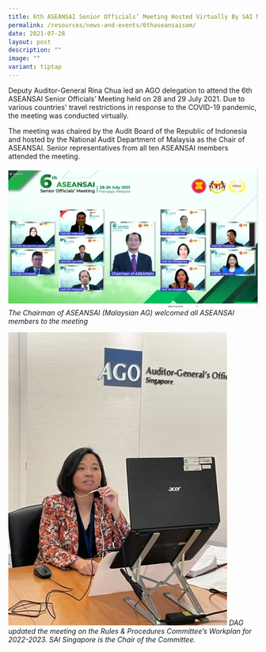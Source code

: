```yaml
---
title: 6th ASEANSAI Senior Officials’ Meeting Hosted Virtually By SAI Malaysia
permalink: /resources/news-and-events/6thaseansaisom/
date: 2021-07-28
layout: post
description: ""
image: ""
variant: tiptap
---
```

Deputy Auditor-General Rina Chua led an AGO delegation to attend the 6th ASEANSAI Senior Officials’ Meeting held on 28 and 29 July 2021. Due to various countries' travel restrictions in response to the COVID-19 pandemic, the meeting was conducted virtually. 

The meeting was chaired by the Audit Board of the Republic of Indonesia and hosted by the National Audit Department of Malaysia as the Chair of ASEANSAI.  Senior representatives from all ten ASEANSAI members attended the meeting.

![](/images/News_Events_Photos/2021/2021aseansai1.jpg)
*The Chairman of ASEANSAI (Malaysian AG) welcomed all ASEANSAI members to the meeting*

![](/images/News_Events_Photos/2021/2021aseansai2.jpg)
*DAG updated the meeting on the Rules & Procedures Committee’s Workplan for 2022-2023. SAI Singapore is the Chair of the Committee.*